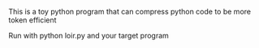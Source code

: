 This is a toy python program that can compress python code to be more token efficient

Run with python loir.py and your target program

